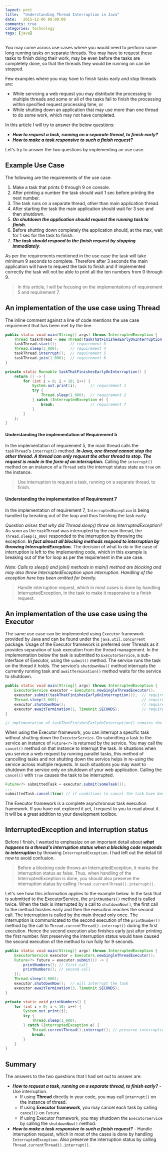 ```yaml
---
layout: post
title:  "Understanding Thread Interruption in Java"
date:   2015-12-06 09:00:00
comments: true
categories: technology
tags: [java]
---
```


You may come across use cases where you would need to perform some long running tasks on separate threads. 
You may have to request these tasks to finish doing their work, may be even before the tasks are completely 
done, so that the threads they would be running on can be stopped. 

Few examples where you may have to finish tasks early and stop threads are:
 
* While servicing a web request you may distribute the processing to multiple threads and some or all of 
the tasks fail to finish the processing within specified request processing time, or 
* While shutting down an application that may use more than one thread to do some work, which may not have 
completed.

In this article I will try to answer the below questions:

* ___How to request a task, running on a separate thread, to finish early?___
* ___How to make a task responsive to such a finish request?___

Let's try to answer the two questions by implementing an use case.

## Example Use Case
The following are the requirements of the use case:

1. Make a task that prints 0 through 9 on console.
2. After printing a number the task should wait 1 sec before printing the next number.
3. The task runs on a separate thread, other than main application thread.
4. After starting the task the main application should wait for 3 sec and then shutdown. 
5. ___On shutdown the application should request the running task to finish___.
6. Before shutting down completely the application should, at the max, wait for 1 sec for the task to finish.
7. ___The task should respond to the finish request by stopping immediately___.

As per the requirements mentioned in the use case the task will take minimum 9 seconds to complete. Therefore 
after 3 seconds the main application will have to request the task to finish and if implemented correctly the 
task will not be able to print all the ten numbers from 0 through 9.

> In this article, I will be focusing on the implementations of requirement 5 and requirement 7.

## An implementation of the use case using Thread
The inline comment against a line of code mentions the use case requirement that has been met by the line. 
 
```java
public static void main(String[] args) throws InterruptedException {
    Thread taskThread = new Thread(taskThatFinishesEarlyOnInterruption());
    taskThread.start();      // requirement 3
    Thread.sleep(3_000);     // requirement 4
    taskThread.interrupt();  // requirement 5
    taskThread.join(1_000);  // requirement 6
}

private static Runnable taskThatFinishesEarlyOnInterruption() {
    return () -> {
        for (int i = 0; i < 10; i++) {
            System.out.print(i);      // requirement 1
            try {
                Thread.sleep(1_000);  // requirement 2
            } catch (InterruptedException e) {
                break;                // requirement 7
            }
        }
    };
}
``` 

#### Understanding the implementation of Requirement 5
In the implementation of requirement 5, the main thread calls the `taskThread`'s `interrupt()` method. ___In Java, 
one thread cannot stop the other thread. A thread can only request the other thread to stop. The request 
is made in the form of an interruption.___ Calling the `interrupt()` method on an instance of a `Thread` sets 
the interrupt status state as `true` on the instance.

> Use interruption to request a task, running on a separate thread, to finish.

#### Understanding the implementation of Requirement 7
In the implementation of requirement 7, `InterruptedException` is being handled by breaking out of the loop and 
thus finishing the task early. 

*Question arises that why did Thread.sleep() throw an 
InterruptedException?* As soon as the `taskThread` was interrupted by the main 
thread, the `Thread.sleep(1_000)` responded to the interruption by throwing the exception. 
___In fact almost all blocking methods respond to interruption by throwing InterruptedException.___ 
The decision of what to do in the case of interruption is left to the implementing code, which in this 
example is breaking out of the for loop as per the requirement in the use case.

*Note: Calls to sleep() and join() methods in main() method are blocking and may also throw InterruptedException 
upon interruption. Handling of the exception here has been omitted for brevity.*

> Handle interruption request, which in most cases is done by handling InterruptedException, in the task to 
make it responsive to a finish request.

## An implementation of the use case using the Executor
The same use case can be implemented using `Executor` framework provided by Java and can be found under the 
`java.util.concurrent` package. Usage of the Executor framework is preferred over Threads as it provides 
separation of task execution from the thread management. In the implementation below the task is submitted to 
`ExecutorService`, a sub-interface of Executor, using the `submit()` method. The service runs the 
task on the thread it holds. The service's `shutdownNow()` method interrupts the currently running 
task and `awaitTermination()` method waits for the service to shutdown.

```java
public static void main(String[] args) throws InterruptedException {
    ExecutorService executor = Executors.newSingleThreadExecutor();
    executor.submit(taskThatFinishesEarlyOnInterruption());  // requirement 3
    Thread.sleep(3_000);                                     // requirement 4
    executor.shutdownNow();                                  // requirement 5
    executor.awaitTermination(1, TimeUnit.SECONDS);          // requirement 6
}

// implementation of taskThatFinishesEarlyOnInterruption() remains the same
```

When using the Executor framework, you can interrupt a specific task without shutting down the 
`ExecutorService`. On submitting a task to the service an instance of `Future<?>` is returned by 
the service. You may call the `cancel()` method on that instance to interrupt the task. 
In situations when you service a web request by running parallel tasks, this method of cancelling tasks 
and not shutting down the service helps in re-using the service across multiple requests. In such 
situations you may want to shutdown the service only on shutdown of your web application. Calling the 
`cancel()` with `true` causes the task to be interrupted. 

```java
Future<?> submittedTask = executor.submit(someTask());
...
submittedTask.cancel(true) // if conditions to cancel the task have been met
```

The Executor framework is a complete asynchronous task execution framework. If you have not explored it 
yet, I request to you to read about it. It will be a great addition to your development toolbox. 

## InterruptedException and interruption status
Before I finish, I wanted to emphasize on an important detail about ___what happens to a thread's interruption 
status when a blocking code responds to interruption___ by throwing `InterruptedException`. I had left out the 
detail till now to avoid confusion. 

> Before a blocking code throws an InterruptedException, it marks the interruption status as false. Thus, when 
handling of the InterruptedException is done, you should also preserve the interruption status by calling 
`Thread.currentThread().interrupt()`.

Let's see how this information applies to the example below. In the task that is submitted to the ExecutorService, 
the `printNumbers()` method is called twice. When the task is interrupted by a call to `shutdownNow()`, the 
first call to the method finishes early and then the execution reaches the second call. The interruption is called 
by the main thread only once. The interruption is communicated to the second execution of the `printNumber()` method 
by the call to `Thread.currentThread().interrupt()` during the first execution. Hence the second execution also 
finishes early just after printing the first number. Not preserving the interruption status would have caused 
the second execution of the method to run fully for 9 seconds.

```java
public static void main(String[] args) throws InterruptedException {
    ExecutorService executor = Executors.newSingleThreadExecutor();
    Future<?> future = executor.submit(() -> {
        printNumbers(); // first call
        printNumbers(); // second call
    });
    Thread.sleep(3_000);                                     
    executor.shutdownNow();  // will interrupt the task
    executor.awaitTermination(3, TimeUnit.SECONDS);
}

private static void printNumbers() {
    for (int i = 0; i < 10; i++) {
        System.out.print(i);
        try {
            Thread.sleep(1_000);
        } catch (InterruptedException e) {
            Thread.currentThread().interrupt(); // preserve interruption status
            break;
        }
    }
}
```


## Summary
The answers to the two questions that I had set out to answer are:
  
* ___How to request a task, running on a separate thread, to finish early?___ - Use interruption. 
    * If using __Thread__ directly in your code, you may call `interrupt()` on the instance of thread.
    * If using __Executor framework__, you may cancel each task by calling `cancel()` on `Future` 
    * If using Executor framework, you may shutdown the `ExecutorService` by calling the `shutdownNow()` method.
* ___How to make a task responsive to such a finish request?___ - Handle interruption request, which in 
most of the cases is done by handling `InterruptedException`. Also preserve the interruption status by calling 
`Thread.currentThread().interrupt()`.

